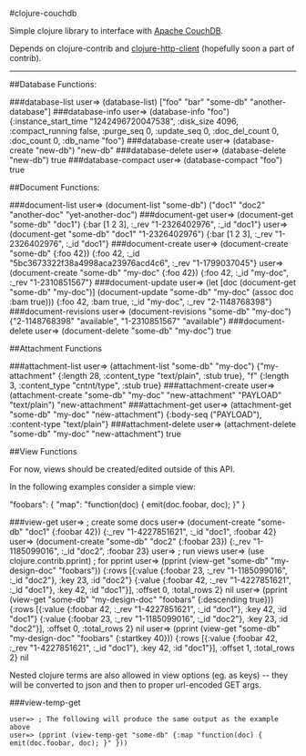 #clojure-couchdb

Simple clojure library to interface with [Apache CouchDB](http://couchdb.apache.org/).

Depends on clojure-contrib and [clojure-http-client](http://github.com/technomancy/clojure-http-client/) (hopefully soon a part of contrib).

---

##Database Functions:

###database-list
    user=> (database-list)
    ["foo" "bar" "some-db" "another-database"]
###database-info
    user=> (database-info "foo")
    {:instance_start_time "1242496720047538", :disk_size 4096, :compact_running false, :purge_seq 0, :update_seq 0, :doc_del_count 0, :doc_count 0, :db_name "foo"}
###database-create
    user=> (database-create "new-db")
    "new-db"
###database-delete
    user=> (database-delete "new-db")
    true
###database-compact
    user=> (database-compact "foo")
    true

##Document Functions:

###document-list
    user=> (document-list "some-db")
    ("doc1" "doc2" "another-doc" "yet-another-doc")
###document-get
    user=> (document-get "some-db" "doc1")
    {:bar [1 2 3], :_rev "1-2326402976", :_id "doc1"}
    user=> (document-get "some-db" "doc1" "1-2326402976")
    {:bar [1 2 3], :_rev "1-2326402976", :_id "doc1"}
###document-create
    user=> (document-create "some-db" {:foo 42})
    {:foo 42, :_id "5bc3673322f38a4998aca23976acd4c6", :_rev "1-1799037045"}
    user=> (document-create "some-db"  "my-doc" {:foo 42})
    {:foo 42, :_id "my-doc", :_rev "1-2310851567"}
###document-update
    user=> (let [doc (document-get "some-db" "my-doc")]
             (document-update "some-db" "my-doc" (assoc doc :bam true)))
    {:foo 42, :bam true, :_id "my-doc", :_rev "2-1148768398"}
###document-revisions
    user=> (document-revisions "some-db" "my-doc")
    {"2-1148768398" "available", "1-2310851567" "available"}
###document-delete
    user=> (document-delete "some-db" "my-doc")
    true

##Attachment Functions

###attachment-list
    user=> (attachment-list "some-db" "my-doc")
    {"my-attachment" {:length 28, :content_type "text/plain", :stub true}, "f" {:length 3, :content_type "cntnt/type", :stub true}
###attachment-create
    user=> (attachment-create "some-db" "my-doc" "new-attachment" "PAYLOAD" "text/plain")
    "new-attachment"
###attachment-get
    user=> (attachment-get "some-db" "my-doc" "new-attachment")
    {:body-seq ("PAYLOAD"), :content-type "text/plain"}
###attachment-delete
    user=> (attachment-delete "some-db" "my-doc" "new-attachment")
    true

##View Functions

For now, views should be created/edited outside of this API.

In the following examples consider a simple view:

   "foobars": {
       "map": "function(doc) {  emit(doc.foobar, doc); }"
   }

###view-get
    user=> ; create some docs
    user=> (document-create "some-db" "doc1" {:foobar 42})
    {:_rev "1-4227851621", :_id "doc1", :foobar 42}
    user=> (document-create "some-db" "doc2" {:foobar 23})
    {:_rev "1-1185099016", :_id "doc2", :foobar 23}
    user=> ; run views
	user=> (use clojure.contrib.pprint) ; for pprint
    user=> (pprint (view-get "some-db" "my-design-doc" "foobars"))
    {:rows
     [{:value {:foobar 23, :_rev "1-1185099016", :_id "doc2"},
       :key 23,
       :id "doc2"}
      {:value {:foobar 42, :_rev "1-4227851621", :_id "doc1"},
       :key 42,
       :id "doc1"}],
     :offset 0,
     :total_rows 2}
    nil
    user=> (pprint (view-get "some-db" "my-design-doc" "foobars" {:descending true}))
    {:rows
     [{:value {:foobar 42, :_rev "1-4227851621", :_id "doc1"},
       :key 42,
       :id "doc1"}
      {:value {:foobar 23, :_rev "1-1185099016", :_id "doc2"},
       :key 23,
       :id "doc2"}],
     :offset 0,
     :total_rows 2}
    nil
    user=> (pprint (view-get "some-db" "my-design-doc" "foobars" {:startkey 40}))
    {:rows
     [{:value {:foobar 42, :_rev "1-4227851621", :_id "doc1"},
       :key 42,
       :id "doc1"}],
     :offset 1,
     :total_rows 2}
    nil

Nested clojure terms are also allowed in view options (eg. as keys) -- they will be converted to json and then to proper url-encoded GET args.

###view-temp-get 

    user=> ; The following will produce the same output as the example above
    user=> (pprint (view-temp-get "some-db" {:map "function(doc) { emit(doc.foobar, doc); }" }))
